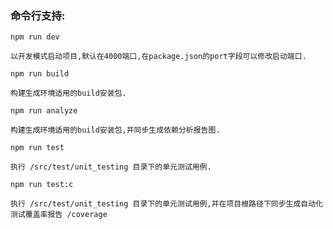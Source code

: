### 命令行支持:

 
`npm run dev`
   
    以开发模式启动项目,默认在4000端口,在package.json的port字段可以修改启动端口.

`npm run build`

    构建生成环境适用的build安装包.

`npm run analyze`

    构建生成环境适用的build安装包,并同步生成依赖分析报告图.

`npm run test`

    执行 /src/test/unit_testing 目录下的单元测试用例.

`npm run test:c`

    执行 /src/test/unit_testing 目录下的单元测试用例,并在项目根路径下同步生成自动化测试覆盖率报告 /coverage


    